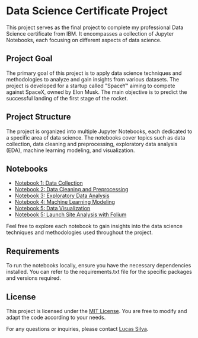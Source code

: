 # Data Science Certificate Project

This project serves as the final project to complete my professional Data Science certificate from IBM. 
It encompasses a collection of Jupyter Notebooks, each focusing on different aspects of data science.

## Project Goal
The primary goal of this project is to apply data science techniques and methodologies to analyze and gain insights from various datasets. 
The project is developed for a startup called "SpaceY" aiming to compete against SpaceX, owned by Elon Musk. 
The main objective is to predict the successful landing of the first stage of the rocket.

## Project Structure
The project is organized into multiple Jupyter Notebooks, each dedicated to a specific area of data science. The notebooks cover topics such as data collection, data cleaning and preprocessing, exploratory data analysis (EDA), machine learning modeling, and visualization.

## Notebooks
- [Notebook 1: Data Collection](link_to_notebook_1)
- [Notebook 2: Data Cleaning and Preprocessing](link_to_notebook_2)
- [Notebook 3: Exploratory Data Analysis](link_to_notebook_3)
- [Notebook 4: Machine Learning Modeling](link_to_notebook_4)
- [Notebook 5: Data Visualization](link_to_notebook_5)
- [Notebook 5: Launch Site Analysis with Folium]([link_to_notebook_5](https://nbviewer.org/github/LcsSlv/RocketLandingPredictor/blob/main/Launch%20Site%20Analysis%20with%20Folium.ipynb))

Feel free to explore each notebook to gain insights into the data science techniques and methodologies used throughout the project.

## Requirements
To run the notebooks locally, ensure you have the necessary dependencies installed. You can refer to the requirements.txt file for the specific packages and versions required.

## License
This project is licensed under the [MIT License](link_to_license_file). You are free to modify and adapt the code according to your needs.

For any questions or inquiries, please contact [Lucas Silva](mailto:lcsslv.0107@gmail.com).

